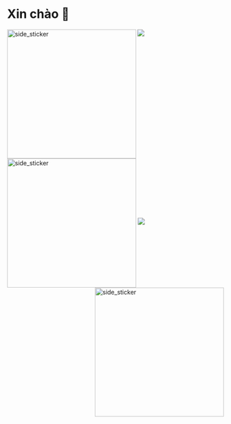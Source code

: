 # Xin chào 👋

 <a> <img src = "https://user-images.githubusercontent.com/73097560/115834477-dbab4500-a447-11eb-908a-139a6edaec5c.gif"> </a>
 <img align = "left" width = 300px  alt = "side_sticker" src = "https://acegif.com/wp-content/uploads/2021/4fh5wi/pepefrg-4.gif" />
 <img align = "center" width = 300px  alt = "side_sticker" src = "https://acegif.com/wp-content/uploads/2021/4fh5wi/pepefrg-4.gif" />
 <img align = "right" width = 300px  alt = "side_sticker" src = "https://acegif.com/wp-content/uploads/2021/4fh5wi/pepefrg-4.gif" />
  <a> <img src = "https://user-images.githubusercontent.com/73097560/115834477-dbab4500-a447-11eb-908a-139a6edaec5c.gif"> </a>

